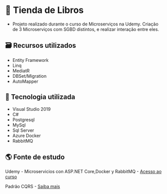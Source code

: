 # 📄 Tienda de Libros

- Projeto realizado durante o curso de Microserviços na Udemy. Criação de 3 Microserviços com SGBD distintos, e realizar interação entre eles.

## 🗃 Recursos utilizados
- Entity Framework
- Linq
- MediatR
- DBSet/Migration
- AutoMapper

## 💾 Tecnologia utilizada

- Visual Studio 2019
- C#
- Postgresql
- MySql
- Sql Server
- Azure Docker
- RabbitMQ

## 🌎 Fonte de estudo
Udemy - Microservicios con ASP.NET Core,Docker y RabbitMQ - [Acesso ao curso](https://www.udemy.com/course/microservices-con-aspnet-core-y-docker-en-azure/ "Udemy")

Padrão CQRS - [Saiba mais](https://www.eduardopires.net.br/2016/07/cqrs-o-que-e-onde-aplicar/#:~:text=CQRS%20significa%20Command%20Query%20Responsibility,Sourcing%2C%20Transaction%20Script%20e%20etc. "O que é? Onde aplicar?")
